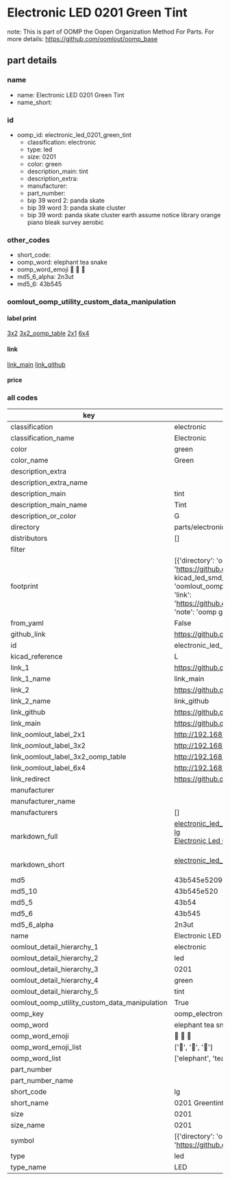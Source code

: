 # Electronic LED 0201 Green Tint  

note: This is part of OOMP the Oopen Organization Method For Parts. For more details: https://github.com/oomlout/oomp_base

##  part details
  







### name
* name: Electronic LED 0201 Green Tint
* name_short: 
### id
* oomp_id: electronic_led_0201_green_tint
  * classification: electronic
  * type: led
  * size: 0201
  * color: green
  * description_main: tint
  * description_extra: 
  * manufacturer: 
  * part_number: 
  * bip 39 word 2: panda skate
  * bip 39 word 3: panda skate cluster
  * bip 39 word: panda skate cluster earth assume notice library orange piano bleak survey aerobic

### other_codes
* short_code: 
* oomp_word: elephant tea snake
* oomp_word_emoji :elephant: :tea: :snake:
* md5_6_alpha: 2n3ut
* md5_6: 43b545






### oomlout_oomp_utility_custom_data_manipulation
#### label print
[3x2](http://192.168.1.245:1112/?label=oomp%202n3ut)
[3x2_oomp_table](http://192.168.1.108:1112/?label=oomp%202n3ut)
[2x1](http://192.168.1.242:1112/?label=oomp%202n3ut)
[6x4](http://192.168.1.55:1112/?label=oomp%202n3ut)    

#### link

[link_main](https://github.com/oomlout/oomlout_oomp_version_1_messy/tree/main/parts/electronic_led_0201_green_tint) [link_github](https://github.com/oomlout/oomlout_oomp_version_1_messy/tree/main/parts/electronic_led_0201_green_tint)                             

#### price







### all codes 
| key | value |  
| --- | --- |  
| classification | electronic |  
| classification_name | Electronic |  
| color | green |  
| color_name | Green |  
| description_extra |  |  
| description_extra_name |  |  
| description_main | tint |  
| description_main_name | Tint |  
| description_or_color | G  |  
| directory | parts/electronic_led_0201_green_tint |  
| distributors | [] |  
| filter |  |  
| footprint | [{'directory': 'oomlout_oomp_footprint_bot/footprints/kicad_led_smd_led_0201_0603metric//working/working.kicad_mod', 'index': 0, 'link': 'https://github.com/oomlout/oomlout_oomp_footprint_bot/tree/main/foootprntss/kicad_led_smd_led_0201_0603metric', 'note': 'source footprint kicad_led_smd_led_0201_0603metric', 'oomp_key': 'oomp_kicad_led_smd_led_0201_0603metric'}, {'directory': 'oomlout_oomp_footprint_bot/footprints/oomlout_oomlout_oomp_part_footprints_lg_electronic_led_0201_green_tint//working/working.kicad_mod', 'index': 1, 'link': 'https://github.com/oomlout/oomlout_oomp_footprint_bot/tree/main/foootprntss/oomlout_oomlout_oomp_part_footprints_lg_electronic_led_0201_green_tint', 'note': 'oomp generated footprint', 'oomp_key': 'oomp_oomlout_oomlout_oomp_part_footprints_lg_electronic_led_0201_green_tint'}] |  
| from_yaml | False |  
| github_link | https://github.com/oomlout/oomlout_oomp_part_src/tree/main/parts/electronic_led_0201_green_tint |  
| id | electronic_led_0201_green_tint |  
| kicad_reference | L |  
| link_1 | https://github.com/oomlout/oomlout_oomp_version_1_messy/tree/main/parts/electronic_led_0201_green_tint |  
| link_1_name | link_main |  
| link_2 | https://github.com/oomlout/oomlout_oomp_version_1_messy/tree/main/parts/electronic_led_0201_green_tint |  
| link_2_name | link_github |  
| link_github | https://github.com/oomlout/oomlout_oomp_version_1_messy/tree/main/parts/electronic_led_0201_green_tint |  
| link_main | https://github.com/oomlout/oomlout_oomp_version_1_messy/tree/main/parts/electronic_led_0201_green_tint |  
| link_oomlout_label_2x1 | http://192.168.1.242:1112/?label=oomp%202n3ut |  
| link_oomlout_label_3x2 | http://192.168.1.245:1112/?label=oomp%202n3ut |  
| link_oomlout_label_3x2_oomp_table | http://192.168.1.108:1112/?label=oomp%202n3ut |  
| link_oomlout_label_6x4 | http://192.168.1.55:1112/?label=oomp%202n3ut |  
| link_redirect | https://github.com/oomlout/oomlout_oomp_version_1_messy/tree/main/parts/electronic_led_0201_green_tint |  
| manufacturer |  |  
| manufacturer_name |  |  
| manufacturers | [] |  
| markdown_full | [electronic_led_0201_green_tint](none)<br>[lg](none)<br>[Electronic Led 0201 Green Tint](none)<br><br> |  
| markdown_short | [electronic_led_0201_green_tint](none)<br><br> |  
| md5 | 43b545e5209bd0225b86f45658f284fb |  
| md5_10 | 43b545e520 |  
| md5_5 | 43b54 |  
| md5_6 | 43b545 |  
| md5_6_alpha | 2n3ut |  
| name | Electronic LED 0201 Green Tint |  
| oomlout_detail_hierarchy_1 | electronic |  
| oomlout_detail_hierarchy_2 | led |  
| oomlout_detail_hierarchy_3 | 0201 |  
| oomlout_detail_hierarchy_4 | green |  
| oomlout_detail_hierarchy_5 | tint |  
| oomlout_oomp_utility_custom_data_manipulation | True |  
| oomp_key | oomp_electronic_led_0201_green_tint |  
| oomp_word | elephant tea snake |  
| oomp_word_emoji | :elephant: :tea: :snake: |  
| oomp_word_emoji_list | [':elephant:', ':tea:', ':snake:'] |  
| oomp_word_list | ['elephant', 'tea', 'snake'] |  
| part_number |  |  
| part_number_name |  |  
| short_code | lg |  
| short_name | 0201 Greentint Led |  
| size | 0201 |  
| size_name | 0201 |  
| symbol | [{'directory': 'oomlout_oomp_symbol_bot/symbols/kicad_device_led//working/working.kicad_sym', 'index': 0, 'link': 'https://github.com/oomlout/oomlout_oomp_symbol_bot/tree/main/symbols/kicad_device_led', 'oomp_key': 'oomp_kicad_device_led'}] |  
| type | led |  
| type_name | LED |  
